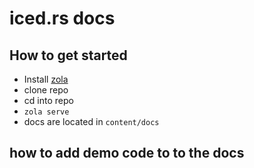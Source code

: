 # iced.rs docs

## How to get started
- Install [zola](https://www.getzola.org/)
- clone repo
- cd into repo
- `zola serve`
- docs are located in `content/docs`

## how to add demo code to to the docs
